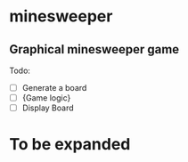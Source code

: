 # minesweeper
Graphical minesweeper game
---
Todo:
- [ ] Generate a board
- [ ] {Game logic}
- [ ] Display Board

# To be expanded

